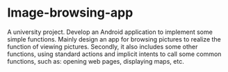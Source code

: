 # Image-browsing-app
A university project.
Develop an Android application to implement some simple functions. 
Mainly design an app for browsing pictures to realize the function of viewing pictures. 
Secondly, it also includes some other functions, using standard actions and implicit intents to call some common functions, such as: opening web pages, displaying maps, etc.
